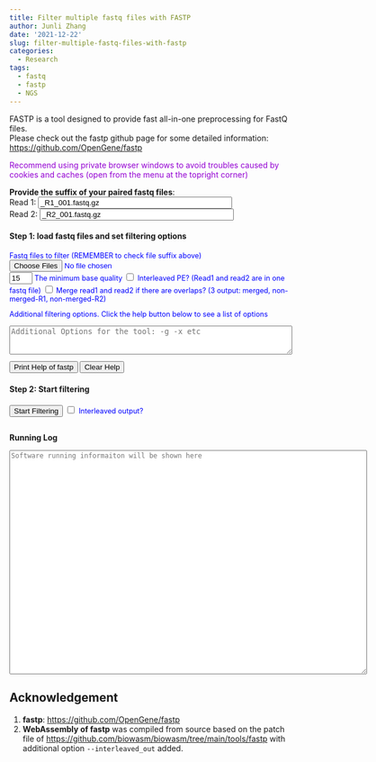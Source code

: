 ```yaml
---
title: Filter multiple fastq files with FASTP
author: Junli Zhang
date: '2021-12-22'
slug: filter-multiple-fastq-files-with-fastp
categories:
  - Research
tags:
  - fastq
  - fastp
  - NGS
---
```


FASTP is a tool designed to provide fast all-in-one preprocessing for FastQ files.  
Please check out the fastp github page for some detailed information:  
https://github.com/OpenGene/fastp
<p id=recommend" style="color:darkviolet;">Recommend using private browser windows to avoid troubles caused by cookies and caches (open from the menu at the topright corner)</p>

**Provide the suffix of your paired fastq files**:  
<label for="suffix1">Read 1:</label>
<input id="suffix1" value="_R1_001.fastq.gz" size="40"><br>
<label for="suffix2">Read 2:</label>
<input id="suffix2" value="_R2_001.fastq.gz" size="40"><br>

<h4>Step 1: load fastq files and set filtering options</h4>
<div id="options" style="font-size:90%;color:blue;">
<label for="fastq">Fastq files to filter (REMEMBER to check file suffix above)</label><br>
<input id="fastq" type="file" multiple><br>
<p id="demoFq" style="display:none;"></p>

<input id="basequality" name="basequality" value="15" size="2">
<label for="basequality">The minimum base quality</label>

<input type="checkbox" id="interleaved" name="interleaved" value="--interleaved_in">
<label for="interleaved">Interleaved PE? (Read1 and read2 are in one fastq file)</label>

<input type="checkbox" id="merge" name="merge" value="-m">
<label for="merge">Merge read1 and read2 if there are overlaps? (3 output: merged, non-merged-R1, non-merged-R2)</label>

<label for="addopt">Additional filtering options. Click the help button below to see a list of options</label><br>
<textarea id="addopt" name="addopt" rows="3" cols="60" placeholder="Additional Options for the tool: -g -x etc"></textarea><br>

<button onclick="printHelp()">Print Help of fastp</button>
<button onclick="clearHelp()">Clear Help</button><br>
<p id="help"></p>
</div>
<h4>Step 2: Start filtering</h4>
<button onclick="makeAll()">Start Filtering</button>
<input type="checkbox" id="interleaved_out" name="interleaved_out" value="--stdout">
<label for="interleaved_out" style="font-size:90%;color:blue;">Interleaved output?</label><br>

<div id="download-btn" style="display:none">
    <h4>Step 3: Download filtered files and summary html</h4>
    <button onclick="download()">Download the filtered fastq file(s)</button><br><br>
</div>
<p id="error" style="color:red;"></p>
<pre><code id="stdout"></code></pre>

**Running Log**

<textarea id="stderr" name="stderr" rows="28" cols="85" style="font-family: monospace;font-size: 12px;" placeholder="Software running informaiton will be shown here"></textarea><br>


## Acknowledgement
1. **fastp**: https://github.com/OpenGene/fastp
2. **WebAssembly of fastp** was compiled from source based on the patch file of https://github.com/biowasm/biowasm/tree/main/tools/fastp with additional option `--interleaved_out` added.

<script src="/tools/aioli/latest/aioli.js"></script>
<script src="/libs/FileSaver.min.js"></script>
<script src="/libs/jszip.min.js"></script>
<script src="/libs/pako_deflate.min.js"></script>
<script src="/libs/fastp-multiplex-v3.js"></script>